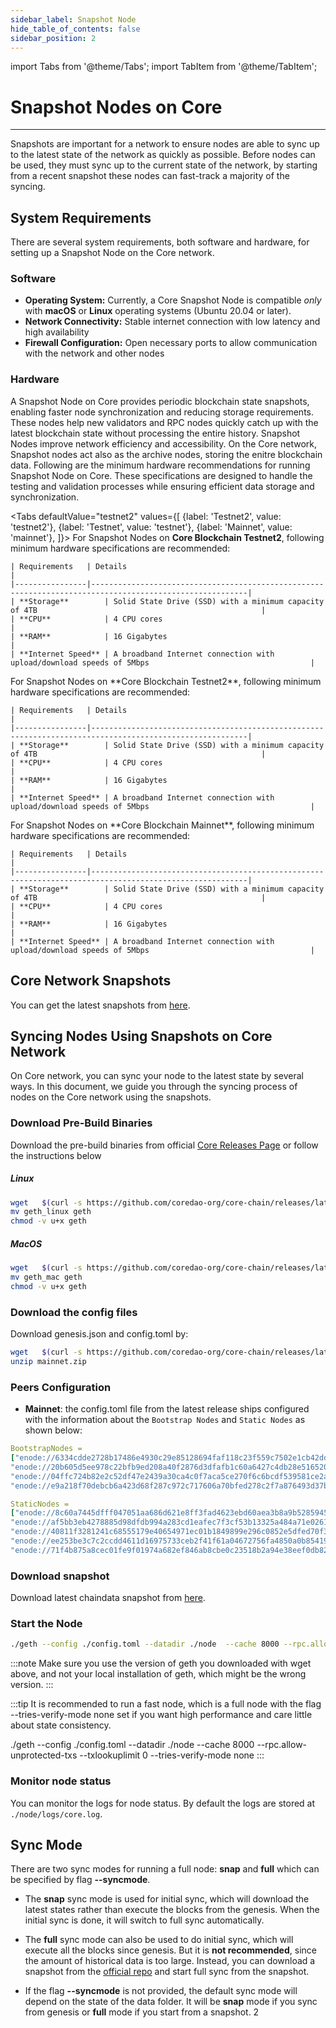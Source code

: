 ```yaml
---
sidebar_label: Snapshot Node
hide_table_of_contents: false
sidebar_position: 2
---
```


import Tabs from '@theme/Tabs';
import TabItem from '@theme/TabItem';

# Snapshot Nodes on Core
---
Snapshots are important for a network to ensure nodes are able to sync up to the latest state of the network as quickly as possible. Before nodes can be used, they must sync up to the current state of the network, by starting from a recent snapshot these nodes can fast-track a majority of the syncing.

## System Requirements

There are several system requirements, both software and hardware, for setting up a Snapshot Node on the Core network.

### Software

* **Operating System:** Currently, a Core Snapshot Node is compatible _only_ with **macOS** or **Linux** operating systems (Ubuntu 20.04 or later).
* **Network Connectivity:** Stable internet connection with low latency and high availability
* **Firewall Configuration:** Open necessary ports to allow communication with the network and other nodes

### Hardware

A Snapshot Node on Core provides periodic blockchain state snapshots, enabling faster node synchronization and reducing storage requirements. These nodes help new validators and RPC nodes quickly catch up with the latest blockchain state without processing the entire history. Snapshot Nodes improve network efficiency and accessibility. On the Core network, Snapshot nodes act also as the archive nodes, storing the enitre blockchain data. Following are the minimum hardware recommendations for running Snapshot Node on Core. These specifications are designed to handle the testing and validation processes while ensuring efficient data storage and synchronization.

<Tabs
  defaultValue="testnet2"
  values={[
    {label: 'Testnet2', value: 'testnet2'},
    {label: 'Testnet', value: 'testnet'},
    {label: 'Mainnet', value: 'mainnet'},
  ]}>
  <TabItem value="testnet2">
    For Snapshot Nodes on **Core Blockchain Testnet2**, following minimum hardware specifications are recommended:

    | Requirements   | Details                                                                                                 |  
    |----------------|---------------------------------------------------------------------------------------------------------|
    | **Storage**        | Solid State Drive (SSD) with a minimum capacity of 4TB                                                  |
    | **CPU**            | 4 CPU cores                                                                                             |
    | **RAM**            | 16 Gigabytes                                                                                            |
    | **Internet Speed** | A broadband Internet connection with upload/download speeds of 5Mbps                                    |

  </TabItem>
  <TabItem value="testnet">
    For Snapshot Nodes on **Core Blockchain Testnet2**, following minimum hardware specifications are recommended:

    | Requirements   | Details                                                                                                 |  
    |----------------|---------------------------------------------------------------------------------------------------------|
    | **Storage**        | Solid State Drive (SSD) with a minimum capacity of 4TB                                                  |
    | **CPU**            | 4 CPU cores                                                                                             |
    | **RAM**            | 16 Gigabytes                                                                                            |
    | **Internet Speed** | A broadband Internet connection with upload/download speeds of 5Mbps                                    |

  </TabItem>
  <TabItem value="mainnet">
    For Snapshot Nodes on **Core Blockchain Mainnet**, following minimum hardware specifications are recommended:

    | Requirements   | Details                                                                                                 |  
    |----------------|---------------------------------------------------------------------------------------------------------|
    | **Storage**        | Solid State Drive (SSD) with a minimum capacity of 4TB                                                  |
    | **CPU**            | 4 CPU cores                                                                                             |
    | **RAM**            | 16 Gigabytes                                                                                            |
    | **Internet Speed** | A broadband Internet connection with upload/download speeds of 5Mbps                                    |
  </TabItem>
</Tabs>

## Core Network Snapshots

You can get the latest snapshots from [here](https://github.com/coredao-org/core-snapshots).

## Syncing Nodes Using Snapshots on Core Network

On Core network, you can sync your node to the latest state by several ways. In this document, we guide you through the syncing process of nodes on the Core network using the snapshots.

### Download Pre-Build Binaries
Download the pre-build binaries from official [Core Releases Page](https://github.com/coredao-org/core-chain/releases/latest) or follow the instructions below 

##### Linux
```bash
wget   $(curl -s https://github.com/coredao-org/core-chain/releases/latest |grep browser_ |grep geth_linux |cut -d\" -f4)
mv geth_linux geth
chmod -v u+x geth
```

##### MacOS

```bash
wget   $(curl -s https://github.com/coredao-org/core-chain/releases/latest |grep browser_ |grep geth_mac |cut -d\" -f4)
mv geth_mac geth
chmod -v u+x geth
```

### Download the config files

Download genesis.json and config.toml by:

```bash
wget   $(curl -s https://github.com/coredao-org/core-chain/releases/latest |grep browser_ |grep mainnet |cut -d\" -f4)
unzip mainnet.zip
```

### Peers Configuration
* **Mainnet**: the config.toml file from the latest release ships configured with the information about the `Bootstrap Nodes` and `Static Nodes` as shown below: 

```yaml
BootstrapNodes = 
["enode://6334cdde2728b17486e4930c29e85128694faf118c23f559c7502e1cb42dd90a54f785c80c6a493d7d6f5ed23f3c9cf75e0392b024e45f7eadc81a84544a45ff@seed4.coredao.org:0?discport=35022",
"enode://20b605d5ee978c22bfb9ed208a40f2876d3dfafb1c60a6427c4db28e516520ee610cbc2a1c0ee05dd08578a041dc9070d92cf888422ed0869d0666b5103292b4@seed2.coredao.org:0?discport=35022",
"enode://04ffc724b82e2c52df47e2439a30ca4c0f7aca5ce270f6c6bcdf539581ce2ae4965afd5c5fe19106cd528ed6f379c68687a41310054ee751a73880b2c73e85d8@seed3.coredao.org:0?discport=35022",
"enode://e9a218f70debcb6a423d68f287c972c717606a70bfed278c2f7a876493d37bc535b05127abddeeca21941fc61497a6ca13387466c75a070050862ca6da11b0ca@seed1.coredao.org:0?discport=35022"]

StaticNodes = 
["enode://8c60a7445dfff047051aa686d621e8ff3fad4623ebd60aea3b8a9b5285945ff0bb05540cc215bcb0ae3fb07b6c368605ddeebeb23b282ffb2ae777d8a73155ec@18.230.84.232:35021",
"enode://af5bb3eb4278885d98dfdb994a283cd1eafec7f3cf53b13325a484a71e02613a2d724314a2d5bf2ea3b33adb0d1ad7d1c5b9e23c8d2959453a55bde5f02c762f@35.72.191.164:35021",
"enode://40811f3281241c68555179e40654971ec01b1849899e296c0852e5dfed70f3d17f776e90dced50e94cc71699e2b010eec58047ce91d07fa7a3520220cf3ce22b@13.39.140.139:35021",
"enode://ee253be3c7c2ccdd4611d16975733ceb2f41f61a04672756fa4850a0b85419ca5e07ceb5a6f1ac43318b136c8995b9160e6de0c6b4bc2c9325797c11275888e6@18.221.135.3:35021",
"enode://71f4b875a8cec01fe9f01974a682ef846ab8cbe0c23518b2a94e38eef0db829488502122b19c94d595521364bc4550639b58c0332d3942447dfd65707fc80bc0@13.214.98.126:35021"]
```

### Download snapshot
Download latest chaindata snapshot from [here](https://github.com/coredao-org/core-snapshots). 

### Start the Node

```bash
./geth --config ./config.toml --datadir ./node  --cache 8000 --rpc.allow-unprotected-txs --txlookuplimit 0
```

:::note 
Make sure you use the version of geth you downloaded with wget above, and not your local installation of geth, which might be the wrong version. 
:::

:::tip 
It is recommended to run a fast node, which is a full node with the flag --tries-verify-mode none set if you want high performance and care little about state consistency.

./geth --config ./config.toml --datadir ./node  --cache 8000 --rpc.allow-unprotected-txs --txlookuplimit 0 --tries-verify-mode none
:::

### Monitor node status
You can monitor the logs for node status. By default the logs are stored at `./node/logs/core.log`. 

## Sync Mode

There are two sync modes for running a full node: **snap** and **full** which can be specified by flag **--syncmode**.

* The **snap** sync mode is used for initial sync, which will download the latest states rather than execute the blocks from the genesis. When the initial sync is done, it will switch to full sync automatically.

* The **full** sync mode can also be used to do initial sync, which will execute all the blocks since genesis. But it is **not recommended**, since the amount of historical data is too large. Instead, you can download a snapshot from the [official repo](https://github.com/coredao-org/core-snapshots) and start full sync from the snapshot.

* If the flag **--syncmode** is not provided, the default sync mode will depend on the state of the data folder. It will be **snap** mode if you sync from genesis or **full** mode if you start from a snapshot.
2